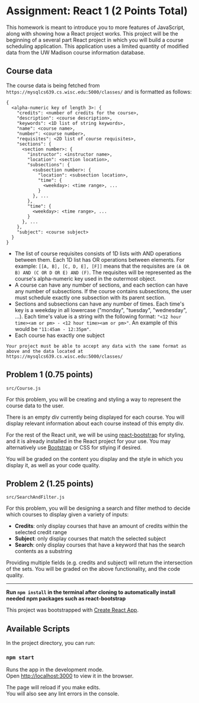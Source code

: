 # Assignment: React 1 (2 Points Total)

This homework is meant to introduce you to more features of JavaScript, along with showing how a React project works. This project will be the beginning of a several part React project in which you will build a course scheduling application. This application uses a limited quantity of modified data from the UW Madison course information database.

## Course data

The course data is being fetched from `https://mysqlcs639.cs.wisc.edu:5000/classes/` and is formatted as follows:

```
{
  <alpha-numeric key of length 3>: {
    "credits": <number of credits for the course>,
    "description": <course description>,
    "keywords": <1D list of string keywords>,
    "name": <course name>,
    "number": <course number>,
    "requisites": <2D list of course requisites>,
    "sections": {
      <section number>: {
        "instructor": <instructor name>,
        "location": <section location>,
        "subsections": {
          <subsection number>: {
            "location": <subsection location>,
            "time": {
              <weekday>: <time range>, ...
            }
          }, ...
        },
        "time": {
          <weekday>: <time range>, ...
        }
      }, ...
    },
    "subject": <course subject>
  }
}
```

- The list of course requisites consists of 1D lists with AND operations between them. Each 1D list has OR operations between elements. For example: `[[A, B], [C, D, E], [F]]` means that the requisites are `(A OR B) AND (C OR D OR E) AND (F)`. The requisites will be represented as the course's alpha-numeric key used in the outermost object.
- A course can have any number of sections, and each section can have any number of subsections. If the course contains subsections, the user must schedule exactly one subsection with its parent section.
- Sections and subsections can have any number of times. Each time's key is a weekday in all lowercase ("monday", "tuesday", "wednesday", ...). Each time's value is a string with the following format: `"<12 hour time><am or pm> - <12 hour time><am or pm>"`. An example of this would be `"11:45am - 12:35pm"`.
- Each course has exactly one subject

```
Your project must be able to accept any data with the same format as above and the data located at https://mysqlcs639.cs.wisc.edu:5000/classes/
```

## Problem 1 (0.75 points)

`src/Course.js`

For this problem, you will be creating and styling a way to represent the course data to the user.

There is an empty div currently being displayed for each course. You will display relevant information about each course instead of this empty div.

For the rest of the React unit, we will be using [react-bootstrap](https://react-bootstrap.github.io/) for styling, and it is already installed in the React project for your use. You may alternatively use [Bootstrap](https://getbootstrap.com/) or CSS for stlying if desired.

You will be graded on the content you display and the style in which you display it, as well as your code quality.

## Problem 2 (1.25 points)

`src/SearchAndFilter.js`

For this problem, you will be designing a search and filter method to decide which courses to display given a variety of inputs:

- **Credits**: only display courses that have an amount of credits within the selected credit range
- **Subject**: only display courses that match the selected subject
- **Search**: only display courses that have a keyword that has the search contents as a substring


Providing multiple fields (e.g. credits and subject) will return the intersection of the sets. You will be graded on the above functionality, and the code quality.

---

**Run `npm install` in the terminal after cloning to automatically install needed npm packages such as react-bootstrap**

This project was bootstrapped with [Create React App](https://github.com/facebook/create-react-app).

## Available Scripts

In the project directory, you can run:

### `npm start`

Runs the app in the development mode.<br>
Open [http://localhost:3000](http://localhost:3000) to view it in the browser.

The page will reload if you make edits.<br>
You will also see any lint errors in the console.
